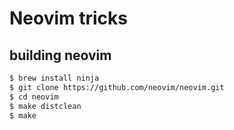 # Neovim tricks

## building neovim

```sh
$ brew install ninja
$ git clone https://github.com/neovim/neovim.git
$ cd neovim
$ make distclean
$ make
```
